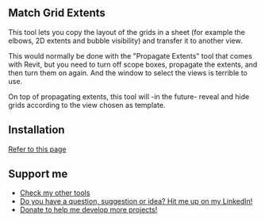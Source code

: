 ## Match Grid Extents

This tool lets you copy the layout of the grids in a sheet (for example the elbows, 2D extents and bubble visibility) and transfer it to another view.

This would normally be done with the "Propagate Extents" tool that comes with Revit, but you need to turn off scope boxes, propagate the extents, and then turn them on again. And the window to select the views is terrible to use.

On top of propagating extents, this tool will -in the future- reveal and hide grids according to the view chosen as template.

## Installation

[Refer to this page](https://github.com/GastonBC/GasTools/wiki/How-to-install-an-addin)

## Support me

 - [Check my other tools](https://github.com/GastonBC/GasTools/wiki)
 - [Do you have a question, suggestion or idea? Hit me up on my LinkedIn!](https://www.linkedin.com/in/gastonbc/)
 - [Donate to help me develop more projects!](https://www.paypal.com/donate/?hosted_button_id=9UY2TS7VVSRSJ)
